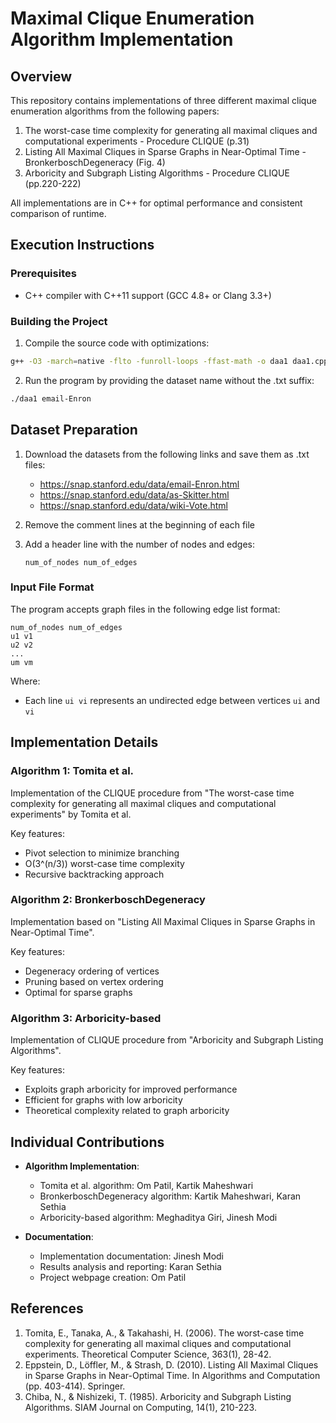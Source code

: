 # Maximal Clique Enumeration Algorithm Implementation

## Overview
This repository contains implementations of three different maximal clique enumeration algorithms from the following papers:
1. The worst-case time complexity for generating all maximal cliques and computational experiments - Procedure CLIQUE (p.31)
2. Listing All Maximal Cliques in Sparse Graphs in Near-Optimal Time - BronkerboschDegeneracy (Fig. 4)
3. Arboricity and Subgraph Listing Algorithms - Procedure CLIQUE (pp.220-222)

All implementations are in C++ for optimal performance and consistent comparison of runtime.

## Execution Instructions

### Prerequisites
- C++ compiler with C++11 support (GCC 4.8+ or Clang 3.3+)

### Building the Project
1. Compile the source code with optimizations:
```bash
g++ -O3 -march=native -flto -funroll-loops -ffast-math -o daa1 daa1.cpp
```

2. Run the program by providing the dataset name without the .txt suffix:
```bash
./daa1 email-Enron
```

## Dataset Preparation

1. Download the datasets from the following links and save them as .txt files:
   - https://snap.stanford.edu/data/email-Enron.html
   - https://snap.stanford.edu/data/as-Skitter.html
   - https://snap.stanford.edu/data/wiki-Vote.html

2. Remove the comment lines at the beginning of each file

3. Add a header line with the number of nodes and edges:
   ```
   num_of_nodes num_of_edges
   ```

### Input File Format
The program accepts graph files in the following edge list format:
```
num_of_nodes num_of_edges
u1 v1
u2 v2
...
um vm
```
Where:
- Each line `ui vi` represents an undirected edge between vertices `ui` and `vi`

## Implementation Details

### Algorithm 1: Tomita et al.
Implementation of the CLIQUE procedure from "The worst-case time complexity for generating all maximal cliques and computational experiments" by Tomita et al.

Key features:
- Pivot selection to minimize branching
- O(3^(n/3)) worst-case time complexity
- Recursive backtracking approach

### Algorithm 2: BronkerboschDegeneracy
Implementation based on "Listing All Maximal Cliques in Sparse Graphs in Near-Optimal Time".

Key features:
- Degeneracy ordering of vertices
- Pruning based on vertex ordering
- Optimal for sparse graphs

### Algorithm 3: Arboricity-based
Implementation of CLIQUE procedure from "Arboricity and Subgraph Listing Algorithms".

Key features:
- Exploits graph arboricity for improved performance
- Efficient for graphs with low arboricity
- Theoretical complexity related to graph arboricity

## Individual Contributions

- **Algorithm Implementation**:
  - Tomita et al. algorithm: Om Patil, Kartik Maheshwari
  - BronkerboschDegeneracy algorithm: Kartik Maheshwari, Karan Sethia
  - Arboricity-based algorithm: Meghaditya Giri, Jinesh Modi
  
- **Documentation**:
  - Implementation documentation: Jinesh Modi
  - Results analysis and reporting: Karan Sethia
  - Project webpage creation: Om Patil

## References

1. Tomita, E., Tanaka, A., & Takahashi, H. (2006). The worst-case time complexity for generating all maximal cliques and computational experiments. Theoretical Computer Science, 363(1), 28-42.
2. Eppstein, D., Löffler, M., & Strash, D. (2010). Listing All Maximal Cliques in Sparse Graphs in Near-Optimal Time. In Algorithms and Computation (pp. 403-414). Springer.
3. Chiba, N., & Nishizeki, T. (1985). Arboricity and Subgraph Listing Algorithms. SIAM Journal on Computing, 14(1), 210-223.
